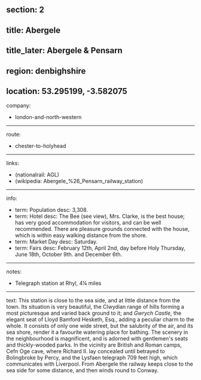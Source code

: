 section: 2
----
title: Abergele
----
title_later: Abergele & Pensarn
----
region: denbighshire
----
location: 53.295199, -3.582075
----
company:
- london-and-north-western
----
route:
- chester-to-holyhead
----
links:
- (nationalrail: AGL)
- (wikipedia: Abergele_%26_Pensarn_railway_station)
----
info:
- term: Population
  desc: 3,308.
- term: Hotel
  desc: The Bee (see view), Mrs. Clarke, is the best house; has very good accommodation for visitors, and can be well recommended. There are pleasure grounds connected with the house, which is within easy walking distance from the shore.
- term: Market Day
  desc: Saturday.
- term: Fairs
  desc: February 12th, April 2nd, day before Holy Thursday, June 18th, October 9th. and December 6th.
----
notes:
- Telegraph station at Rhyl, 4¼ miles
----
text: This station is close to the sea side, and at little distance from the town. Its situation is very beautiful, the Clwydian range of hills forming a most picturesque and varied back ground to it; and *Gwrych Castle*, the elegant seat of Lloyd Bamford Hesketh, Esq., adding a peculiar charm to the whole. It consists of only one wide street, but the salubrity of the air, and its sea shore, render it a favourite watering place for bathing. The scenery in the neighbourhood is magnificent, and is adorned with gentlemen's seats and thickly-wooded parks. In the vicinity are British and Roman camps, Cefn Oge cave, where Richard II. lay concealed until betrayed to Bolingbroke by Percy, and the Lysfaen telegraph 709 feet high, which communicates with Liverpool. From Abergele the railway keeps close to the sea side for some distance, and then winds round to Conway.
